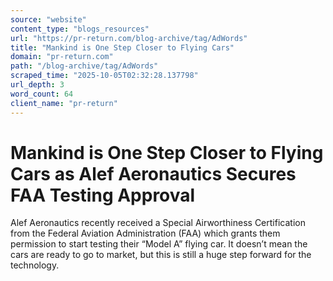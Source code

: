 ```yaml
---
source: "website"
content_type: "blogs_resources"
url: "https://pr-return.com/blog-archive/tag/AdWords"
title: "Mankind is One Step Closer to Flying Cars"
domain: "pr-return.com"
path: "/blog-archive/tag/AdWords"
scraped_time: "2025-10-05T02:32:28.137798"
url_depth: 3
word_count: 64
client_name: "pr-return"
---
```


# Mankind is One Step Closer to Flying Cars as Alef Aeronautics Secures FAA Testing Approval

Alef Aeronautics recently received a Special Airworthiness Certification from the Federal Aviation Administration (FAA) which grants them permission to start testing their “Model A” flying car. It doesn’t mean the cars are ready to go to market, but this is still a huge step forward for the technology.